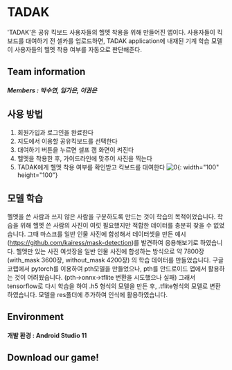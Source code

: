 # TADAK
'TADAK'은 공유 킥보드 사용자들의 헬멧 착용을 위해 만들어진 앱이다. 사용자들이 킥보드를 대여하기 전 셀카를 업로드하면, TADAK application에 내재된 기계 학습 모델이 사용자들의 헬멧 착용 여부를 자동으로 판단해준다.

## Team information
##### Members : 박수연, 임가은, 이권은

## 사용 방법
1. 회원가입과 로그인을 완료한다
2. 지도에서 이용할 공유킥보드를 선택한다
3. 대여하기 버튼을 누르면 셀프 캠 화면이 켜진다
4. 헬멧을 착용한 후, 가이드라인에 맞추어 사진을 찍는다
5. TADAK에게 헬멧 착용 여부를 확인받고 킥보드를 대여한다
![0](https://user-images.githubusercontent.com/63151413/127528601-92344365-52fb-4db4-b33e-335df75d1dc7.jpg){: width="100" height="100"}


## 모델 학습
헬멧을 쓴 사람과 쓰지 않은 사람을 구분하도록 만드는 것이 학습의 목적이었습니다.
학습을 위해 헬멧 쓴 사람의 사진이 여럿 필요했지만 적합한 데이터를 충분히 찾을 수 없었습니다. 그때 마스크를 일반 인물 사진에 합성해서 데이터셋을 만든 예시(https://github.com/kairess/mask-detection)를 발견하여 응용해보기로 하였습니다.
헬멧만 있는 사진 여섯장을 일반 인물 사진에 합성하는 방식으로 약 7800장(with_mask 3600장, without_mask 4200장) 의 학습 데이터를 만들었습니다.
구글 코랩에서 pytorch를 이용하여 pth모델을 만들었으나, pth를 안드로이드 앱에서 활용하는 것이 어려웠습니다. (pth->onnx->tflite 변환을 시도했으나 실패) 그래서 tensorflow로 다시 학습을 하여 .h5 형식의 모델을 만든 후, .tflite형식의 모델로 변환하였습니다.
모델을 res폴더에 추가하여 인식에 활용하였습니다.

## Environment
#### 개발 환경 : Android Studio 11

## Download our game!

